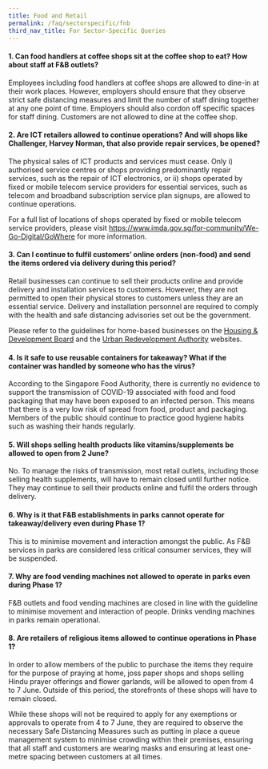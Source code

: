 ```yaml
---
title: Food and Retail
permalink: /faq/sectorspecific/fnb
third_nav_title: For Sector-Specific Queries
---
```


#### **1. Can food handlers at coffee shops sit at the coffee shop to eat? How about staff at F&B outlets?**
Employees including food handlers at coffee shops are allowed to dine-in at their work places. However, employers should ensure that they observe strict safe distancing measures and limit the number of staff dining together at any one point of time. Employers should also cordon off specific spaces for staff dining. Customers are not allowed to dine at the coffee shop.

#### **2. Are ICT retailers allowed to continue operations? And will shops like Challenger, Harvey Norman, that also provide repair services, be opened?**
The physical sales of ICT products and services must cease. Only i) authorised service centres or shops providing predominantly repair services, such as the repair of ICT electronics, or ii) shops operated by fixed or mobile telecom service providers for essential services, such as telecom and broadband subscription service plan signups, are allowed to continue operations.

For a full list of locations of shops operated by fixed or mobile telecom service providers, please visit <a href="https://www.imda.gov.sg/for-community/We-Go-Digital/GoWhere" target="_blank">https://www.imda.gov.sg/for-community/We-Go-Digital/GoWhere</a> for more information.

#### **3. Can I continue to fulfil customers’ online orders (non-food) and send the items ordered via delivery during this period?**
Retail businesses can continue to sell their products online and provide delivery and installation services to customers. However, they are not permitted to open their physical stores to customers unless they are an essential service. Delivery and installation personnel are required to comply with the health and safe distancing advisories set out be the government.

Please refer to the guidelines for home-based businesses on the <a href="https://go.gov.sg/hdbhomebasedoffice" target="_blank">Housing & Development Board</a> and the <a href="https://go.gov.sg/urahomebasedoffice" target="_blank">Urban Redevelopment Authority</a> websites.

#### **4. Is it safe to use reusable containers for takeaway? What if the container was handled by someone who has the virus?**
According to the Singapore Food Authority, there is currently no evidence to support the transmission of COVID-19 associated with food and food packaging that may have been exposed to an infected person. This means that there is a very low risk of spread from food, product and packaging. Members of the public should continue to practice good hygiene habits such as washing their hands regularly. 

#### **5. Will shops selling health products like vitamins/supplements be allowed to open from 2 June?**
No. To manage the risks of transmission, most retail outlets, including those selling health supplements, will have to remain closed until further notice. They may continue to sell their products online and fulfil the orders through delivery.

#### **6. Why is it that F&B establishments in parks cannot operate for takeaway/delivery even during Phase 1?**
This is to minimise movement and interaction amongst the public.  As F&B services in parks are considered less critical consumer services, they will be suspended.

#### **7. Why are food vending machines not allowed to operate in parks even during Phase 1?**
F&B outlets and food vending machines are closed in line with the guideline to minimise movement and interaction of people. Drinks vending machines in parks remain operational. 

#### **8. Are retailers of religious items allowed to continue operations in Phase 1?**
In order to allow members of the public to purchase the items they require for the purpose of praying at home, joss paper shops and shops selling Hindu prayer offerings and flower garlands, will be allowed to open from 4 to 7 June. Outside of this period, the storefronts of these shops will have to remain closed.

While these shops will not be required to apply for any exemptions or approvals to operate from 4 to 7 June, they are required to observe the necessary Safe Distancing Measures such as putting in place a queue management system to minimise crowding within their premises, ensuring that all staff and customers are wearing masks and ensuring at least one-metre spacing between customers at all times.